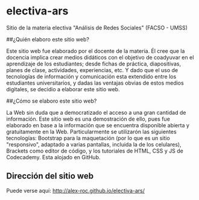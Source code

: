 # electiva-ars
Sitio de la materia electiva "Análisis de Redes Sociales" (FACSO - UMSS)

##¿Quién elaboro este sitio web?

Este sitio web fue elaborado por el docente de la materia. Él cree que la docencia implica crear medios didáticos con el objetivo de coadyuvar en el aprendizaje de los estudiantes; desde fichas de práctica, diapositivas, planes de clase, actividades, experiencias, etc. Y dado que el uso de tecnologías de información y comunicación esta extendido entre los estudiantes universitarios, y dadas las ventajas obvias de estos medios digitales, se decidio a elaborar este sitio web.

##¿Cómo se elaboro este sitio web?

La Web sin duda que a democratizado el acceso a una gran cantidad de información. Este sitio web es una demostración de ello, pues fue elaborado en base a la información que se encuentra disponible abierta y gratuitamente en la Web. Particularmente se utilizarón las siguientes tecnologías: Bootstrap para la maquetación (por lo que es un sitio "responsivo", adaptado a varias pantallas, incluida la de los celulares), Brackets como editor de código, y los tutoriales de HTML, CSS y JS de Codecademy. Esta alojado en GitHub.

## Dirección del sitio web

Puede verse aquí: http://alex-roc.github.io/electiva-ars/
